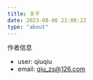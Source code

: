 ```yaml
---
title: 关于
date: 2023-08-06 22:08:22
type: "about"
---
```

作者信息

- user: qiuqiu
- email: qiu_zs@126.com